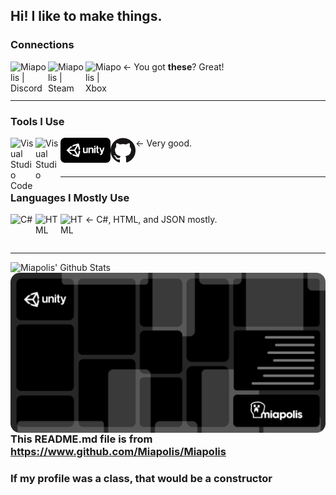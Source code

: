 ## Hi! I like to make things.

### Connections

[<img align="left" alt="Miapolis | Discord" width="60px" src="https://cdn.jsdelivr.net/npm/simple-icons@v3/icons/discord.svg" />][DiscordProfile]
[<img align="left" alt="Miapolis | Steam" width="60px" src="https://cdn.jsdelivr.net/npm/simple-icons@v3/icons/steam.svg" />][SteamProfile]
[<img align="left" alt="Miapolis | Xbox" width="60px" src="https://cdn.jsdelivr.net/npm/simple-icons@v3/icons/xbox.svg" />][XboxProfile]
← You got **these**? Great!

<br>

---

### Tools I Use

[<img align="left" alt="Visual Studio Code" width="40px" src="https://cdn.jsdelivr.net/npm/simple-icons@v3/icons/visualstudiocode.svg" />][VSCodeWesite]
[<img align="left" alt="Visual Studio" width="40px" src="https://cdn.jsdelivr.net/npm/simple-icons@v3/icons/visualstudio.svg" />][VisualStudioWebsite]
[<img align="left" alt="Unity" height="40px" src="https://raw.githubusercontent.com/Miapolis/Miapolis/master/Unity_Rounded.png" />][UnityWebsite]
[<img align="left" alt="GitHub" height="40px" src="https://raw.githubusercontent.com/github/explore/78df643247d429f6cc873026c0622819ad797942/topics/github/github.png" />][GitHub]
← Very good.

<br>

---

### Languages I Mostly Use

[<img align="left" alt="C#" width="40px" src="https://cdn.jsdelivr.net/npm/simple-icons@v3/icons/csharp.svg" />][C#]
[<img align="left" alt="HTML" width="40px" src="https://cdn.jsdelivr.net/npm/simple-icons@v3/icons/html5.svg" />][JSON]
[<img align="left" alt="HTML" width="40px" src="https://cdn.jsdelivr.net/npm/simple-icons@v3/icons/json.svg" />][HTML]
← C#, HTML, and JSON mostly.

<br>

---

<img align="left" alt="Miapolis' Github Stats" src="https://github-readme-stats.vercel.app/api?username=Miapolis&show_icons=true&hide_border=true&count_private=true&title_color=000000&icon_color=000000"/>

<img alt="Miapolis" align = "left" src = https://raw.githubusercontent.com/Miapolis/Miapolis/master/Miapolis.png>

<br>
<br>

---

### This README.md file is from https://www.github.com/Miapolis/Miapolis
### If my profile was a class, that would be a constructor

[DiscordProfile]: https://discord.com/users/508420859476836364
[SteamProfile]: https://steamcommunity.com/profiles/76561199072450059
[XboxProfile]: https://steamcommunity.com/profiles/76561199072450059
[VSCodeWesite]: https://code.visualstudio.com/
[VisualStudioWebsite]: https://visualstudio.microsoft.com/vs/
[UnityWebsite]: https://unity.com/
[GitHub]: https://www.github.com/

[C#]: https://en.wikipedia.org/wiki/C_Sharp_(programming_language)
[HTML]: https://en.wikipedia.org/wiki/HTML#:~:text=Hypertext%20Markup%20Language%20(HTML)%20is,scripting%20languages%20such%20as%20JavaScript.
[JSON]: https://www.json.org/json-en.html

